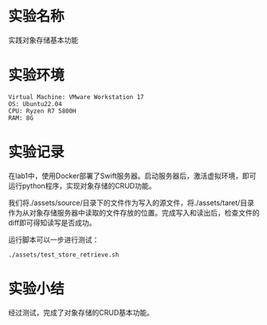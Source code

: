 # 实验名称

实践对象存储基本功能

# 实验环境

```
Virtual Machine: VMware Workstation 17
OS: Ubuntu22.04
CPU: Ryzen R7 5800H
RAM: 8G
```

# 实验记录

在lab1中，使用Docker部署了Swift服务器。启动服务器后，激活虚拟环境，即可运行python程序，实现对象存储的CRUD功能。

我们将./assets/source/目录下的文件作为写入的源文件，将./assets/taret/目录作为从对象存储服务器中读取的文件存放的位置。完成写入和读出后，检查文件的diff即可得知读写是否成功。

运行脚本可以一步进行测试：

```shell
./assets/test_store_retrieve.sh
```

# 实验小结

经过测试，完成了对象存储的CRUD基本功能。